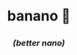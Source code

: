 <h1>
    <p align="center">
        <b>banano 🍌</b>
    </p>
</h1>

<h3>
    <p align="center">
        <i>(better nano)</i>
    </p>
</h3>